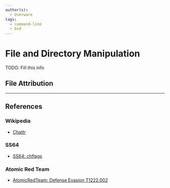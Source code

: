 ```yaml
---
author(s):
  - Userware
tags:
  - command-line
  - bsd
---
```

# File and Directory Manipulation

TODO: Fill this info

## File Attribution

---
## References

### Wikipedia

- [Chattr](https://en.wikipedia.org/wiki/Chattr)

### SS64

- [SS64: chflags](https://ss64.com/osx/chflags.html)

### Atomic Red Team

- [AtomicRedTeam: Defense Evasion T1222.002](https://atomicredteam.io/defense-evasion/T1222.002/)